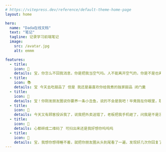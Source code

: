 ```yaml
---
# https://vitepress.dev/reference/default-theme-home-page
layout: home

hero:
  name: "Dada在线文档"
  text: "笔记"
  tagline: 记录学习前端笔记
  image:
    src: /avatar.jpg
    alt: emmm

features:
  - title:
    icon: 🗼
    details: 宝，你怎么不回我消息，你是把我当空气吗。人不能离开空气的，你是不是也离不开我呀宝，呜呜呜
  - title:
    icon: 📚
    details: 宝 今天去吃甜品了 但是 我还是最喜欢你给我煮的独家甜品 闭门羹
  - title:
    icon: 🎤
    details: 宝！你刚发朋友圈说你要养一条小丑鱼，说的不会是我吧！毕竟我在你眼里，既是小丑又是鱼
  - title:
    icon: 🎵
    details: 今天又有顾客投诉我了，说我把外卖送错了，老板把我手机砸了，问我是不是没长眼睛，我不敢反驳。他不知道的是，我没有送错，只是骑车时很想你，你才是我的目的地。
  - title:
    icon: 🌟
    details: 心都碎成二维码了 可扫出来还是我好想你呜呜呜
  - title:
    icon: 🏰
    details: 宝，我想你想得睡不着，就把你朋友圈从头到尾看了一遍，发现好几次你回复了别人，就是没回复我，还把我评论的朋友圈都删了。一想到你对待我的方式跟别人不一样，我裹在被子里就忍不住偷笑
---
```

